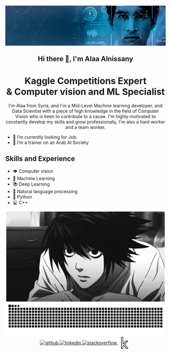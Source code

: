 <p align="center">
 <img src="https://github.com/alaa-alnissany/alaa-alnissany/blob/main/Computer%20vision.jfif" align="center"/>
 <h2 align="center">Hi there 👋, I'm Alaa Alnissany</h2>
 <h1 align="center">Kaggle Competitions Expert<br />
  & 
  Computer vision and ML Specialist
 </h1>
 
 <p align="center">I'm Alaa from Syria, and I'm a Mid-Level Machine learning developer, and Data Scientist with a piece of high knowledge in the field of Computer Vision who is keen to contribute to a cause. I'm highly motivated to constantly develop my skills and grow professionally, I'm also a hard worker and a team worker.</p>
</p>


</b>
</b>
</b>

- 🔭 I’m currently looking for Job. 
- 👯 I’m a trainer on an Arab AI Society

  
## Skills and Experience
* 👁️ Computer vision
* 📖 Machine Learning
* 📚 Deep Learning
* 📝 Natural language processing
* 🐍 Python
* 💻 C++
<!--
### 📊 Github Stats
  
[![Alaa's GitHub stats](https://github-readme-stats.vercel.app/api?username=alaa-alnissany)](https://github.com/alaa-alnissany/github-readme-stats)
[![Top Langs](https://github-readme-stats.vercel.app/api/top-langs/?username=alaa-alnissany&layout=donut-vertical)](https://github.com/alaa-alnissany/github-readme-stats)
-->

<p align="center">
<img src="https://github.com/alaa-alnissany/alaa-alnissany/blob/main/L%20Death%20note.gif" align="center"/>
</br>
 <img src="https://github.com/alaa-alnissany/alaa-alnissany/blob/output/github-contribution-grid-snake.svg" align="center"/>
</br>
 <a href="https://github.com/alaa-alnissany" target="_blank"> <img align="center" src="https://cdn.jsdelivr.net/npm/simple-icons@3.0.1/icons/github.svg" alt="github" height="40px"/> </a>
 <a href="https://www.linkedin.com/in/alaa-alnissany/" target="_blank"> <img align="center" src="https://cdn.jsdelivr.net/npm/simple-icons@3.0.1/icons/linkedin.svg" alt="linkedin" height="40px"/> </a>
 <a href="https://stackoverflow.com/users/10074959/alaa-alnissany" target="_blank"> <img align="center" src="https://cdn.jsdelivr.net/npm/simple-icons@3.0.1/icons/stackoverflow.svg" alt="stackoverflow" height="40px"/> </a>
 <a href="https://www.kaggle.com/alaaalnissany" target="_blank"> <img align="center" src="https://github.com/alaa-alnissany/alaa-alnissany/blob/main/Kaggle%20logo.png" alt="Kaggle" height="40px"/> </a>
</p>



<!--
![snake gif](https://github.com/alaa-alnissany/alaa-alnissany/blob/output/github-contribution-grid-snake.svg)

[<img src='https://cdn.jsdelivr.net/npm/simple-icons@3.0.1/icons/github.svg' alt='github' height='40' align="center">](https://github.com/https:alaa-alnissany)  [<img src='https://cdn.jsdelivr.net/npm/simple-icons@3.0.1/icons/linkedin.svg' alt='linkedin' height='40' align="center">](https://www.linkedin.com/in/https:alaa-alnissany//)  [<img src='https://cdn.jsdelivr.net/npm/simple-icons@3.0.1/icons/facebook.svg' alt='facebook' height='40' align="center">](https://www.facebook.com/https:alaa.nissany)  [<img src='https://cdn.jsdelivr.net/npm/simple-icons@3.0.1/icons/instagram.svg' alt='instagram' height='40' align="center">](https://www.instagram.com/https:alaanissany//)  [<img src='https://cdn.jsdelivr.net/npm/simple-icons@3.0.1/icons/stackoverflow.svg' alt='stackoverflow' height='40' align="center">](https://stackoverflow.com/users/https:10074959/alaa-alnissany)  
-->
